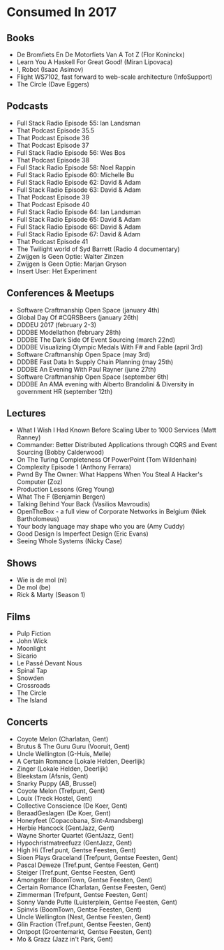 # Consumed In 2017


## Books

- De Bromfiets En De Motorfiets Van A Tot Z (Flor Koninckx)
- Learn You A Haskell For Great Good! (Miran Lipovaca)
- I, Robot (Isaac Asimov)
- Flight WS7102, fast forward to web-scale architecture (InfoSupport)
- The Circle (Dave Eggers)


## Podcasts

- Full Stack Radio Episode 55: Ian Landsman
- That Podcast Episode 35.5
- That Podcast Episode 36
- That Podcast Episode 37
- Full Stack Radio Episode 56: Wes Bos
- That Podcast Episode 38
- Full Stack Radio Episode 58: Noel Rappin
- Full Stack Radio Episode 60: Michelle Bu
- Full Stack Radio Episode 62: David & Adam
- Full Stack Radio Episode 63: David & Adam
- That Podcast Episode 39
- That Podcast Episode 40
- Full Stack Radio Episode 64: Ian Landsman
- Full Stack Radio Episode 65: David & Adam
- Full Stack Radio Episode 66: David & Adam
- Full Stack Radio Episode 67: David & Adam
- That Podcast Episode 41
- The Twilight world of Syd Barrett (Radio 4 documentary)
- Zwijgen Is Geen Optie: Walter Zinzen
- Zwijgen Is Geen Optie: Marjan Gryson
- Insert User: Het Experiment


## Conferences & Meetups

- Software Craftmanship Open Space (january 4th)
- Global Day Of #CQRSBeers (january 26th)
- DDDEU 2017 (february 2-3)
- DDDBE Modellathon (february 28th)
- DDDBE The Dark Side Of Event Sourcing (march 22nd)
- DDDBE Visualizing Olympic Medals With F# and Fable (april 3rd)
- Software Craftmanship Open Space (may 3rd)
- DDDBE Fast Data In Supply Chain Planning (may 25th)
- DDDBE An Evening With Paul Rayner (june 27th)
- Software Craftmanship Open Space (september 6th)
- DDDBE An AMA evening with Alberto Brandolini & Diversity in government HR (september 12th)


## Lectures

- What I Wish I Had Known Before Scaling Uber to 1000 Services (Matt Ranney)
- Commander: Better Distributed Applications through CQRS and Event Sourcing (Bobby Calderwood)
- On The Turing Completeness Of PowerPoint (Tom Wildenhain)
- Complexity Episode 1 (Anthony Ferrara)
- Pwnd By The Owner: What Happens When You Steal A Hacker's Computer (Zoz)
- Production Lessons (Greg Young)
- What The F (Benjamin Bergen)
- Talking Behind Your Back (Vasilios Mavroudis)
- OpenTheBox - a full view of Corporate Networks in Belgium (Niek Bartholomeus)
- Your body language may shape who you are (Amy Cuddy)
- Good Design Is Imperfect Design (Eric Evans)
- Seeing Whole Systems (Nicky Case)


## Shows

- Wie is de mol (nl)
- De mol (be)
- Rick & Marty (Season 1)


## Films

- Pulp Fiction
- John Wick
- Moonlight
- Sicario
- Le Passé Devant Nous
- Spinal Tap
- Snowden
- Crossroads
- The Circle
- The Island


## Concerts

- Coyote Melon (Charlatan, Gent)
- Brutus & The Guru Guru (Vooruit, Gent)
- Uncle Wellington (G-Huis, Melle)
- A Certain Romance (Lokale Helden, Deerlijk)
- Zinger (Lokale Helden, Deerlijk)
- Bleekstam (Afsnis, Gent)
- Snarky Puppy (AB, Brussel)
- Coyote Melon (Trefpunt, Gent)
- Louix (Treck Hostel, Gent)
- Collective Conscience (De Koer, Gent)
- BeraadGeslagen (De Koer, Gent)
- Honeyfeet (Copacobana, Sint-Amandsberg)
- Herbie Hancock (GentJazz, Gent)
- Wayne Shorter Quartet (GentJazz, Gent)
- Hypochristmatreefuzz (GentJazz, Gent)
- High Hi (Tref.punt, Gentse Feesten, Gent)
- Sioen Plays Graceland (Trefpunt, Gentse Feesten, Gent)
- Pascal Deweze (Tref.punt, Gentse Feesten, Gent)
- Steiger (Tref.punt, Gentse Feesten, Gent)
- Amongster (BoomTown, Gentse Feesten, Gent)
- Certain Romance (Charlatan, Gentse Feesten, Gent)
- Zimmerman (Trefpunt, Gentse Feesten, Gent)
- Sonny Vande Putte (Luisterplein, Gentse Feesten, Gent)
- Spinvis (BoomTown, Gentse Feesten, Gent)
- Uncle Wellington (Nest, Gentse Feesten, Gent)
- Glin Fraction (Tref.punt, Gentse Feesten, Gent)
- Ontpopt (Groentemarkt, Gentse Feesten, Gent)
- Mo & Grazz (Jazz in't Park, Gent)
